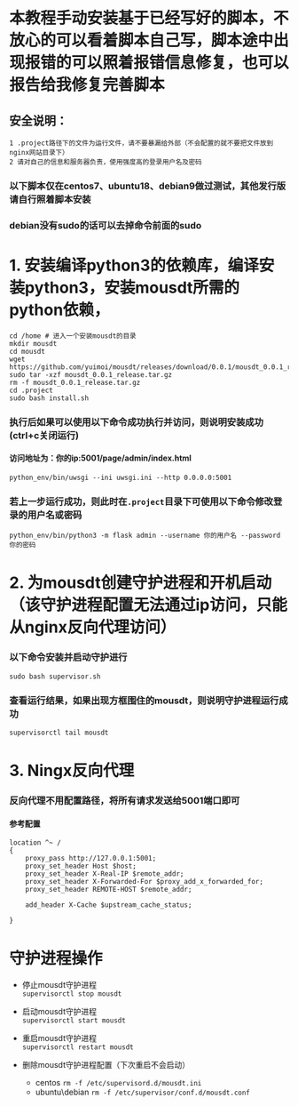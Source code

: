 # 本教程手动安装基于已经写好的脚本，不放心的可以看着脚本自己写，脚本途中出现报错的可以照着报错信息修复，也可以报告给我修复完善脚本
## 安全说明：
    1 .project路径下的文件为运行文件，请不要暴漏给外部（不会配置的就不要把文件放到nginx网站目录下）
    2 请对自己的信息和服务器负责，使用强度高的登录用户名及密码


### 以下脚本仅在centos7、ubuntu18、debian9做过测试，其他发行版请自行照着脚本安装
### debian没有sudo的话可以去掉命令前面的sudo
# 1. 安装编译python3的依赖库，编译安装python3，安装mousdt所需的python依赖，
```
cd /home # 进入一个安装mousdt的目录
mkdir mousdt
cd mousdt
wget https://github.com/yuimoi/mousdt/releases/download/0.0.1/mousdt_0.0.1_release.tar.gz
sudo tar -xzf mousdt_0.0.1_release.tar.gz
rm -f mousdt_0.0.1_release.tar.gz
cd .project
sudo bash install.sh
```

### 执行后如果可以使用以下命令成功执行并访问，则说明安装成功(ctrl+c关闭运行) 
#### 访问地址为：你的ip:5001/page/admin/index.html
    python_env/bin/uwsgi --ini uwsgi.ini --http 0.0.0.0:5001
### 若上一步运行成功，则此时在`.project`目录下可使用以下命令修改登录的用户名或密码
    python_env/bin/python3 -m flask admin --username 你的用户名 --password 你的密码



# 2. 为mousdt创建守护进程和开机启动（该守护进程配置无法通过ip访问，只能从nginx反向代理访问）
### 以下命令安装并启动守护进行
    sudo bash supervisor.sh
### 查看运行结果，如果出现方框围住的mousdt，则说明守护进程运行成功
    supervisorctl tail mousdt

# 3. Ningx反向代理
### 反向代理不用配置路径，将所有请求发送给5001端口即可
#### 参考配置
```angular2html
location ^~ /
{
    proxy_pass http://127.0.0.1:5001;
    proxy_set_header Host $host;
    proxy_set_header X-Real-IP $remote_addr;
    proxy_set_header X-Forwarded-For $proxy_add_x_forwarded_for;
    proxy_set_header REMOTE-HOST $remote_addr;

    add_header X-Cache $upstream_cache_status;

}
```

# 守护进程操作
   * 停止mousdt守护进程\
       ```supervisorctl stop mousdt```
   * 启动mousdt守护进程\
       ```supervisorctl start mousdt```
   * 重启mousdt守护进程\
       ```supervisorctl restart mousdt```

   * 删除mousdt守护进程配置（下次重启不会启动）
     * centos
          ```rm -f /etc/supervisord.d/mousdt.ini```
     * ubuntu\debian
          ```rm -f /etc/supervisor/conf.d/mousdt.conf```
